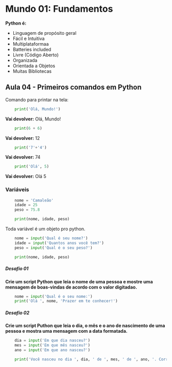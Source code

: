 # Mundo 01: Fundamentos

**Python é:**

- Linguagem de propósito geral
- Fácil e Intuitiva
- Multiplataformaa
- Batteries included
- Livre (Código Aberto)
- Organizada
- Orientada a Objetos
- Muitas Bibliotecas

## Aula 04 - Primeiros comandos em Python

Comando para printar na tela:
```py
    print('Olá, Mundo!')
```
**Vai devolver:** Olá, Mundo!

```py
    print(6 + 6)
```
**Vai devolver:** 12

```py
    print('7'+'4')
```
**Vai devolver:** 74

```py
    print('Olá', 5)
```
**Vai devolver:** Olá 5

### Variáveis

```py
    nome = 'Camaleão'
    idade = 25
    peso = 75.8

    print(nome, idade, peso)
```
Toda variável é um objeto pro python.

```py
    nome = input('Qual é seu nome?')
    idade = input('Quantos anos você tem?')
    peso = input('Qual é o seu peso?')

    print(nome, idade, peso)
```

##### Desafio 01

**Crie um script Python que leia o nome de uma pessoa e mostre uma mensagem de boas-vindas de acordo com o valor digitadao.**

```py
    nome = input('Qual é o seu nome:')
    print('Olá ', nome, 'Prazer em te conhecer!')
```

##### Desafio 02

**Crie um script Puthon que leia o dia, o mẽs e o ano de nascimento de uma pessoa e mostra uma mensagem com a data formatada.**

```py
    dia = input('Em que dia nasceu?')
    mes = input('Em que mês nasceu?')
    ano = input('Em que ano nasceu?')

    print('Você nasceu no dia ', dia, ' de ', mes, ' de ', ano, '. Correto?')
```

